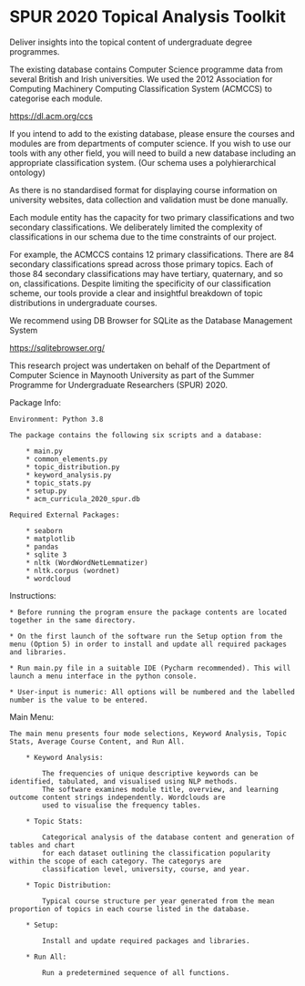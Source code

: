 # SPUR 2020 Topical Analysis Toolkit

Deliver insights into the topical content of undergraduate degree programmes.

The existing database contains Computer Science programme data from several British and Irish universities. We used the 2012 Association for Computing Machinery Computing Classification System (ACMCCS) to categorise each module. 

https://dl.acm.org/ccs

If you intend to add to the existing database, please ensure the courses and modules are from departments of computer science. 
If you wish to use our tools with any other field, you will need to build a new database including an appropriate classification system. (Our schema uses a polyhierarchical ontology) 

As there is no standardised format for displaying course information on university websites, data collection and validation must be done manually.

Each module entity has the capacity for two primary classifications and two secondary classifications. We deliberately limited the complexity of classifications in our schema due to the time constraints of our project.  

For example, the ACMCCS contains 12 primary classifications. There are 84 secondary classifications spread across those primary topics. Each of those 84 secondary classifications may have tertiary, quaternary, and so on, classifications. Despite limiting the specificity of our classification scheme, our tools provide a clear and insightful breakdown of topic distributions in undergraduate courses.

We recommend using DB Browser for SQLite as the Database Management System

https://sqlitebrowser.org/

This research project was undertaken on behalf of the Department of Computer Science in Maynooth University as part of the Summer Programme for Undergraduate Researchers (SPUR) 2020.

Package Info:

	Environment: Python 3.8

	The package contains the following six scripts and a database:

		* main.py
		* common_elements.py
		* topic_distribution.py
		* keyword_analysis.py
		* topic_stats.py
		* setup.py
		* acm_curricula_2020_spur.db

	Required External Packages:

		* seaborn
		* matplotlib
		* pandas
		* sqlite 3
		* nltk (WordWordNetLemmatizer)
		* nltk.corpus (wordnet)
		* wordcloud
	
Instructions:

	* Before running the program ensure the package contents are located together in the same directory.
	
	* On the first launch of the software run the Setup option from the menu (Option 5) in order to install and update all required packages and libraries.

	* Run main.py file in a suitable IDE (Pycharm recommended). This will launch a menu interface in the python console.
	
	* User-input is numeric: All options will be numbered and the labelled number is the value to be entered.

Main Menu:
	
    The main menu presents four mode selections, Keyword Analysis, Topic Stats, Average Course Content, and Run All. 
			
        * Keyword Analysis:

            The frequencies of unique descriptive keywords can be identified, tabulated, and visualised using NLP methods. 
            The software examines module title, overview, and learning outcome content strings independently. Wordclouds are
            used to visualise the frequency tables. 
        
        * Topic Stats:

            Categorical analysis of the database content and generation of tables and chart
            for each dataset outlining the classification popularity within the scope of each category. The categorys are 
            classification level, university, course, and year. 
        
        * Topic Distribution:
        
            Typical course structure per year generated from the mean proportion of topics in each course listed in the database. 
        
        * Setup:
        
            Install and update required packages and libraries.
                  
        * Run All:
                
            Run a predetermined sequence of all functions.
